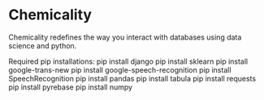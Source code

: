 # Chemicality
Chemicality redefines the way you interact with databases using data science and python.

Required pip installations:
pip install django
pip install sklearn
pip install google-trans-new
pip install google-speech-recognition
pip install SpeechRecognition
pip install pandas
pip install tabula
pip install requests
pip install pyrebase
pip install numpy

